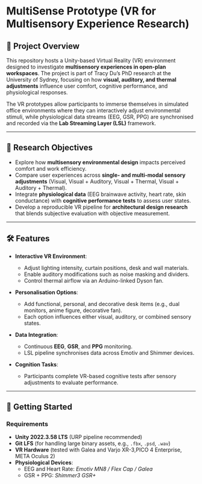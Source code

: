 # MultiSense Prototype (VR for Multisensory Experience Research)

## 📖 Project Overview
This repository hosts a Unity-based Virtual Reality (VR) environment designed to investigate **multisensory experiences in open-plan workspaces**. The project is part of Tracy Du’s PhD research at the University of Sydney, focusing on how **visual, auditory, and thermal adjustments** influence user comfort, cognitive performance, and physiological responses.  

The VR prototypes allow participants to immerse themselves in simulated office environments where they can interactively adjust environmental stimuli, while physiological data streams (EEG, GSR, PPG) are synchronised and recorded via the **Lab Streaming Layer (LSL)** framework.  

---

## 🎯 Research Objectives
- Explore how **multisensory environmental design** impacts perceived comfort and work efficiency.  
- Compare user experiences across **single- and multi-modal sensory adjustments** (Visual, Visual + Auditory, Visual + Thermal, Visual + Auditory + Thermal).  
- Integrate **physiological data** (EEG brainwave activity, heart rate, skin conductance) with **cognitive performance tests** to assess user states.  
- Develop a reproducible VR pipeline for **architectural design research** that blends subjective evaluation with objective measurement.  

---

## 🛠 Features
- **Interactive VR Environment**:  
  - Adjust lighting intensity, curtain positions, desk and wall materials.  
  - Enable auditory modifications such as noise masking and dividers.  
  - Control thermal airflow via an Arduino-linked Dyson fan.  

- **Personalisation Options**:  
  - Add functional, personal, and decorative desk items (e.g., dual monitors, anime figure, decorative fan).  
  - Each option influences either visual, auditory, or combined sensory states.  

- **Data Integration**:  
  - Continuous **EEG**, **GSR**, and **PPG** monitoring.  
  - LSL pipeline synchronises data across Emotiv and Shimmer devices.  

- **Cognition Tasks**:  
  - Participants complete VR-based cognitive tests after sensory adjustments to evaluate performance.  

---

## 🚀 Getting Started
### Requirements
- **Unity 2022.3.58 LTS** (URP pipeline recommended)  
- **Git LFS** (for handling large binary assets, e.g., `.fbx`, `.psd`, `.wav`)  
- **VR Hardware** (tested with Galea and Varjo XR-3,PICO 4 Enterprise, META Oculus 2)  
- **Physiological Devices**:  
  - EEG and Heart Rate: *Emotiv MN8 / Flex Cap / Galea*  
  - GSR + PPG: *Shimmer3 GSR+*  
